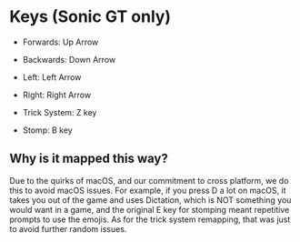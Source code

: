 # Keys (Sonic GT only)

- Forwards: Up Arrow 
- Backwards: Down Arrow
- Left: Left Arrow
- Right: Right Arrow

- Trick System: Z key
- Stomp: B key

## Why is it mapped this way?
Due to the quirks of macOS, and our commitment to cross platform, we do this to avoid macOS issues. For example, if you press D a lot on macOS, it takes you out of the game and uses Dictation, which is
NOT something you would want in a game, and the original E key for stomping meant repetitive prompts to use the emojis. As for the trick system remapping, that was just to avoid further random issues.

